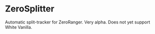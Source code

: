 # ZeroSplitter
Automatic split-tracker for ZeroRanger. Very alpha. Does not yet support White Vanilla.
